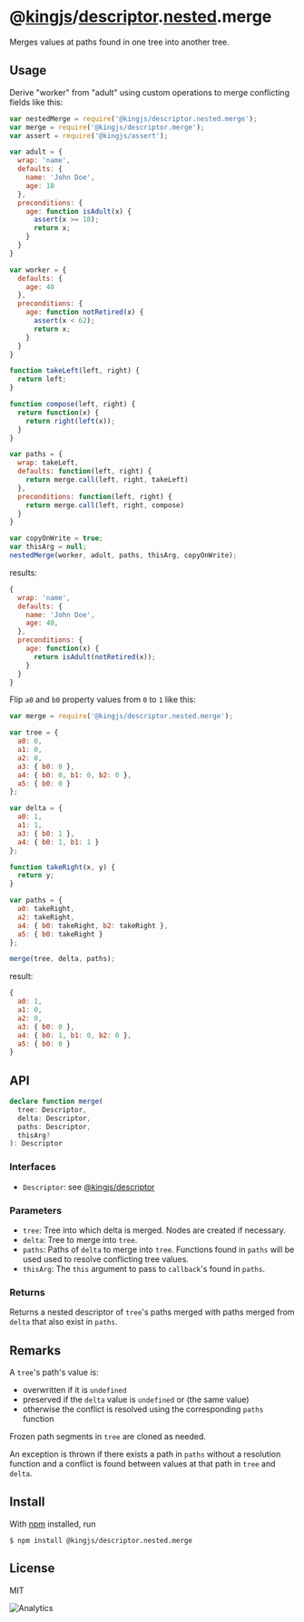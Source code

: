 # @[kingjs](https://www.npmjs.com/package/kingjs)/[descriptor](https://www.npmjs.com/package/@kingjs/descriptor).[nested](https://www.npmjs.com/package/@kingjs/descriptor.nested).merge
Merges values at paths found in one tree into another tree. 
## Usage
Derive "worker" from "adult" using custom operations to merge conflicting fields like this:
```js
var nestedMerge = require('@kingjs/descriptor.nested.merge');
var merge = require('@kingjs/descriptor.merge');
var assert = require('@kingjs/assert');

var adult = {
  wrap: 'name',
  defaults: {
    name: 'John Doe',
    age: 18
  },
  preconditions: {
    age: function isAdult(x) {
      assert(x >= 18);
      return x;
    }
  }
}

var worker = {
  defaults: {
    age: 40
  },
  preconditions: {
    age: function notRetired(x) {
      assert(x < 62);
      return x;
    }
  }
}

function takeLeft(left, right) {
  return left;
}

function compose(left, right) {
  return function(x) {
    return right(left(x));
  }
}

var paths = {
  wrap: takeLeft,
  defaults: function(left, right) { 
    return merge.call(left, right, takeLeft)
  },
  preconditions: function(left, right) {
    return merge.call(left, right, compose)
  }
}

var copyOnWrite = true;
var thisArg = null;
nestedMerge(worker, adult, paths, thisArg, copyOnWrite);
```
results:
```js
{
  wrap: 'name',
  defaults: {
    name: 'John Doe',
    age: 40,
  },
  preconditions: {
    age: function(x) {
      return isAdult(notRetired(x));
    } 
  }
}
``` 
Flip `a0` and `b0` property values from `0` to `1` like this:
```js
var merge = require('@kingjs/descriptor.nested.merge');

var tree = {
  a0: 0,
  a1: 0,
  a2: 0,
  a3: { b0: 0 },
  a4: { b0: 0, b1: 0, b2: 0 },
  a5: { b0: 0 }
};

var delta = { 
  a0: 1,
  a1: 1,
  a3: { b0: 1 },
  a4: { b0: 1, b1: 1 }
};

function takeRight(x, y) { 
  return y;
}

var paths = {
  a0: takeRight,
  a2: takeRight,
  a4: { b0: takeRight, b2: takeRight },
  a5: { b0: takeRight }
};

merge(tree, delta, paths);
```
result:
```js
{
  a0: 1,
  a1: 0,
  a2: 0,
  a3: { b0: 0 },
  a4: { b0: 1, b1: 0, b2: 0 },
  a5: { b0: 0 }
}
```
## API
```ts
declare function merge(
  tree: Descriptor,
  delta: Descriptor,
  paths: Descriptor,
  thisArg?
): Descriptor
```
### Interfaces
- `Descriptor`: see [@kingjs/descriptor][descriptor]
### Parameters
- `tree`: Tree into which delta is merged. Nodes are created if necessary.
- `delta`: Tree to merge into `tree`. 
- `paths`: Paths of `delta` to merge into `tree`. Functions found in `paths` will be used used to resolve conflicting tree values.
- `thisArg`: The `this` argument to pass to `callback`'s found in `paths`.
### Returns
Returns a nested descriptor of `tree`'s paths merged with paths merged from `delta` that also exist in `paths`.
## Remarks
A `tree`'s path's value is: 
- overwritten if it is `undefined`
- preserved if the `delta` value is `undefined` or (the same value)
- otherwise the conflict is resolved using the corresponding `paths` function

Frozen path segments in `tree` are cloned as needed.

An exception is thrown if there exists a path in `paths` without a resolution function and a conflict is found between values at that path in `tree` and `delta`.
## Install
With [npm](https://npmjs.org/) installed, run
```
$ npm install @kingjs/descriptor.nested.merge
```
## License
MIT

![Analytics](https://analytics.kingjs.net/descriptor/nested/merge)


  [descriptor]: https://www.npmjs.com/package/@kingjs/descriptor
